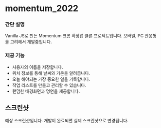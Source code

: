 # momentum_2022

### 간단 설명
Vanilla JS로 만든 Momentum 크롬 확장앱 클론 프로젝트입니다.
모바일, PC 반응형을 고려해서 개발중입니다.

### 제공 기능
- 사용자의 이름을 저장합니다.
- 위치 정보를 통해 날씨와 기온을 알려줍니다.
- 오늘 해야되는 가장 중요한 일을 기록합니다.
- 작업 리스트를 만들고 관리할 수 있습니다.
- 랜덤한 배경화면과 명언을 제공합니다.

## 스크린샷
예상 스크린샷입니다. 개발이 완료되면 실제 스크린샷으로 변경됩니다.

